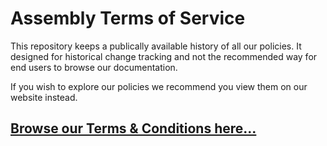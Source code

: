 Assembly Terms of Service
=========================

This repository keeps a publically available history of all our policies.
It designed for historical change tracking and not the recommended way for end users to browse our documentation.

If you wish to explore our policies we recommend you view them on our website instead.

## [Browse our Terms & Conditions here...](http://assembly.education/terms)